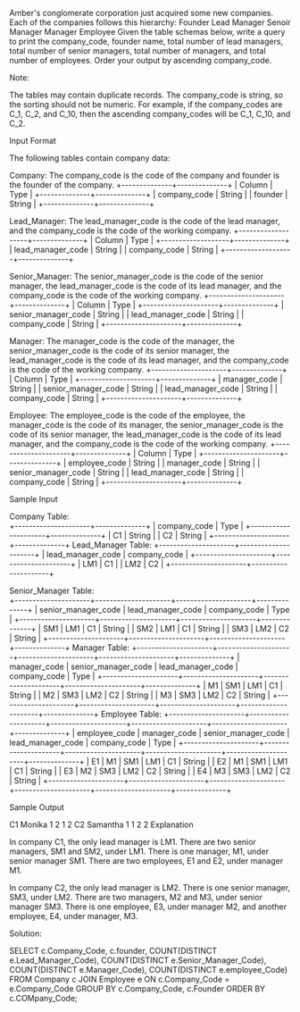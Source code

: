 Amber's conglomerate corporation just acquired some new companies. Each of the companies follows this hierarchy:
Founder
Lead Manager
Senoir Manager
Manager
Employee
Given the table schemas below, write a query to print the company_code, founder name, total number of lead managers, 
total number of senior managers, total number of managers, and total number of employees. Order your output by ascending company_code.

Note:

The tables may contain duplicate records.
The company_code is string, so the sorting should not be numeric. For example, if the company_codes are C_1, C_2, and C_10, 
then the ascending company_codes will be C_1, C_10, and C_2.

Input Format

The following tables contain company data:

Company: The company_code is the code of the company and founder is the founder of the company. 
+--------------+--------------+
| Column       |  Type        |
+--------------+--------------+
| company_code |  String      |
| founder      |  String      |
+--------------+--------------+

Lead_Manager: The lead_manager_code is the code of the lead manager, and the company_code is the code of the working company. 
+-------------------+--------------+
| Column            |  Type        |
+-------------------+--------------+
| lead_manager_code |  String      |
| company_code      |  String      |
+-------------------+--------------+

Senior_Manager: The senior_manager_code is the code of the senior manager, the lead_manager_code is the code of its lead manager, 
and the company_code is the code of the working company. 
+---------------------+--------------+
| Column              |  Type        |
+---------------------+--------------+
| senior_manager_code |  String      |
| lead_manager_code   |  String      |
| company_code        |  String      |
+---------------------+--------------+

Manager: The manager_code is the code of the manager, the senior_manager_code is the code of its senior manager, the lead_manager_code is the code of its lead manager, and the company_code is the code of the working company. 
+---------------------+--------------+
| Column              |  Type        |
+---------------------+--------------+
| manager_code        |  String      |
| senior_manager_code |  String      |
| lead_manager_code   |  String      |
| company_code        |  String      |
+---------------------+--------------+

Employee: The employee_code is the code of the employee, the manager_code is the code of its manager, the senior_manager_code is the code of its senior manager, the lead_manager_code is the code of its lead manager, and the company_code is the code of the working company. 
+---------------------+--------------+
| Column              |  Type        |
+---------------------+--------------+
| employee_code       |  String      |
| manager_code        |  String      |
| senior_manager_code |  String      |
| lead_manager_code   |  String      |
| company_code        |  String      |
+---------------------+--------------+

Sample Input

Company Table:  
+---------------------+--------------+
| company_code        |  Type        |
+---------------------+--------------+
| C1                  |  String      |
| C2                  |  String      |
+---------------------+--------------+
Lead_Manager Table: 
+---------------------+---------------------+
| lead_manager_code   | company_code        |
+---------------------+---------------------+
| LM1                 | C1                  |
| LM2                 | C2                  |
+---------------------+---------------------+

Senior_Manager Table:  
+---------------------+---------------------+---------------------+--------------+
| senior_manager_code   | lead_manager_code   | company_code        |  Type        |
+---------------------+---------------------+---------------------+--------------+
| SM1                 | LM1                 | C1                  |  String      |
| SM2                 | LM1                 | C1                  |  String      |
| SM3                 | LM2                 | C2                  |  String      |
+---------------------+---------------------+---------------------+--------------+
Manager Table: 
+---------------------+---------------------+---------------------+---------------------+--------------+
| manager_code        | senior_manager_code | lead_manager_code   | company_code        |  Type        |
+---------------------+---------------------+---------------------+---------------------+--------------+
| M1                  | SM1                 | LM1                 | C1                  |  String      |
| M2                  | SM3                 | LM2                 | C2                  |  String      |
| M3                  | SM3                 | LM2                 | C2                  |  String      |
+---------------------+---------------------+---------------------+---------------------+--------------+
Employee Table: 
+---------------------+---------------------+---------------------+---------------------+---------------------+--------------+
| employee_code       | manager_code        | senior_manager_code | lead_manager_code   | company_code        |  Type        |
+---------------------+---------------------+---------------------+---------------------+---------------------+--------------+
| E1                  | M1                  | SM1                 | LM1                 | C1                  |  String      |
| E2                  | M1                  | SM1                 | LM1                 | C1                  |  String      |
| E3                  | M2                  | SM3                 | LM2                 | C2                  |  String      |
| E4                  | M3                  | SM3                 | LM2                 | C2                  |  String      |
+---------------------+---------------------+---------------------+---------------------+---------------------+--------------+

Sample Output

C1 Monika 1 2 1 2
C2 Samantha 1 1 2 2
Explanation

In company C1, the only lead manager is LM1. There are two senior managers, SM1 and SM2, under LM1. There is one manager, M1, under senior manager SM1. There are two employees, E1 and E2, under manager M1.

In company C2, the only lead manager is LM2. There is one senior manager, SM3, under LM2. There are two managers, M2 and M3, under senior manager SM3. There is one employee, E3, under manager M2, and another employee, E4, under manager, M3.

Solution:

SELECT c.Company_Code, c.founder, COUNT(DISTINCT e.Lead_Manager_Code), 
COUNT(DISTINCT e.Senior_Manager_Code), COUNT(DISTINCT e.Manager_Code), 
COUNT(DISTINCT e.employee_Code) FROM Company c 
JOIN Employee e ON c.Company_Code = e.Company_Code GROUP BY c.Company_Code, c.Founder ORDER BY c.COMpany_Code;

